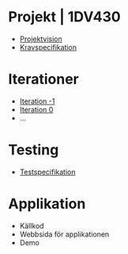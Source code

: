 # Projekt | 1DV430
- [Projektvision](./docs/vision.md)
- [Kravspecifikation](./docs/product_backlog.md)
# Iterationer
- [Iteration -1](./docs/sprint_backlog/iteration_-1.md)
- [Iteration 0](./docs/sprint_backlog/iteration_0.md)
- ...
# Testing
- [Testspecifikation](./docs/test_specification.md)
# Applikation
- Källkod
- Webbsida för applikationen
- Demo